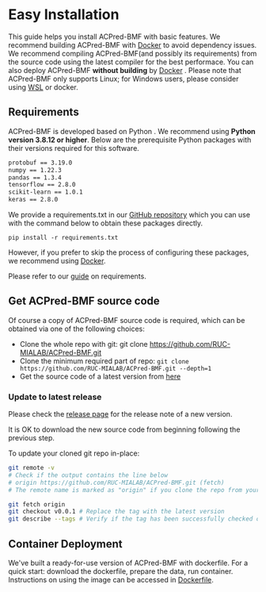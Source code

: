 # Easy Installation

This guide helps you install ACPred-BMF with basic features.  We recommend building ACPred-BMF with [Docker](#container-deployment) to avoid dependency issues. We recommend compiling ACPred-BMF(and possibly its requirements) from the source code using the latest compiler for the best performace. You can also deploy ACPred-BMF **without building** by [Docker](#container-deployment) . Please note that ACPred-BMF only supports Linux; for Windows users, please consider using [WSL](https://learn.microsoft.com/en-us/windows/wsl/) or docker.

## Requirements

ACPred-BMF is developed based on Python . We recommend using **Python version 3.8.12 or higher**. Below are the prerequisite Python packages with their versions required for this software.

```bash
protobuf == 3.19.0
numpy == 1.22.3
pandas == 1.3.4
tensorflow == 2.8.0
scikit-learn == 1.0.1
keras == 2.8.0
```

We provide a requirements.txt in our [GitHub repository](https://github.com/RUC-MIALAB/ACPred-BMF.git) which you can use with the command below to obtain these packages directly. 

```
pip install -r requirements.txt
```

However, if you prefer to skip the process of configuring these packages, we recommend using [Docker](#container-deployment).

Please refer to our [guide](https://github.com/RUC-MIALAB/ACPred-BMF) on requirements.


## Get ACPred-BMF source code

Of course a copy of ACPred-BMF source code is required, which can be obtained via one of the following choices:

- Clone the whole repo with git: git clone https://github.com/RUC-MIALAB/ACPred-BMF.git
- Clone the minimum required part of repo: `git clone https://github.com/RUC-MIALAB/ACPred-BMF.git --depth=1`
- Get the source code of a latest version from [here](https://github.com/RUC-MIALAB/ACPred-BMF.git)

### Update to latest release

Please check the [release page](https://github.com/RUC-MIALAB/ACPred-BMF/releases) for the release note of a new version.

It is OK to download the new source code from beginning following the previous step.

To update your cloned git repo in-place:

```bash
git remote -v
# Check if the output contains the line below
# origin https://github.com/RUC-MIALAB/ACPred-BMF.git (fetch)
# The remote name is marked as "origin" if you clone the repo from your own fork.

git fetch origin
git checkout v0.0.1 # Replace the tag with the latest version
git describe --tags # Verify if the tag has been successfully checked out
```



## Container Deployment

We've built a ready-for-use version of ACPred-BMF with dockerfile. For a quick start: download the dockerfile, prepare the data, run container. Instructions on using the image can be accessed in [Dockerfile](../../../Dockerfile). 

